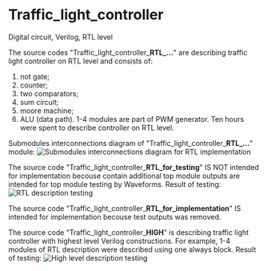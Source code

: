 # Traffic_light_controller
Digital circuit, Verilog, RTL level

The source codes "Traffic_light_controller_**RTL_...**" are describing traffic light controller on RTL level and consists of:
1) not gate; 
2) counter;
3) two comparators;
4) sum circuit;
5) moore machine;
6) ALU (data path).
1-4 modules are part of PWM generator. 
Ten hours were spent to describe controller on RTL level.    

Submodules interconnections diagram of "Traffic_light_controller_**RTL_...**" module:
![Submodules interconnections diagram for RTL implementation](https://github.com/user-attachments/assets/be9ea7eb-935d-4b9f-b66e-452712a6958d)

The source code "Traffic_light_controller_**RTL_for_testing**" IS NOT intended for implementation becouse contain additional top module outputs are intended for top module testing by Waveforms.
Result of testing:
![RTL description testing](https://github.com/user-attachments/assets/9cb02b07-31c9-4fab-8aa9-f4082107d8c0)

The source code "Traffic_light_controller_**RTL_for_implementation**" IS intended for implementation becouse test outputs was removed.

The source code "Traffic_light_controller_**HIGH**" is describing traffic light controller with highest level Verilog constructions.
For example, 1-4 modules of RTL description were described using one always block.
Result of testing:
![High level description testing](https://github.com/user-attachments/assets/de25708e-30f1-4132-b3db-55a08c1cd255)




